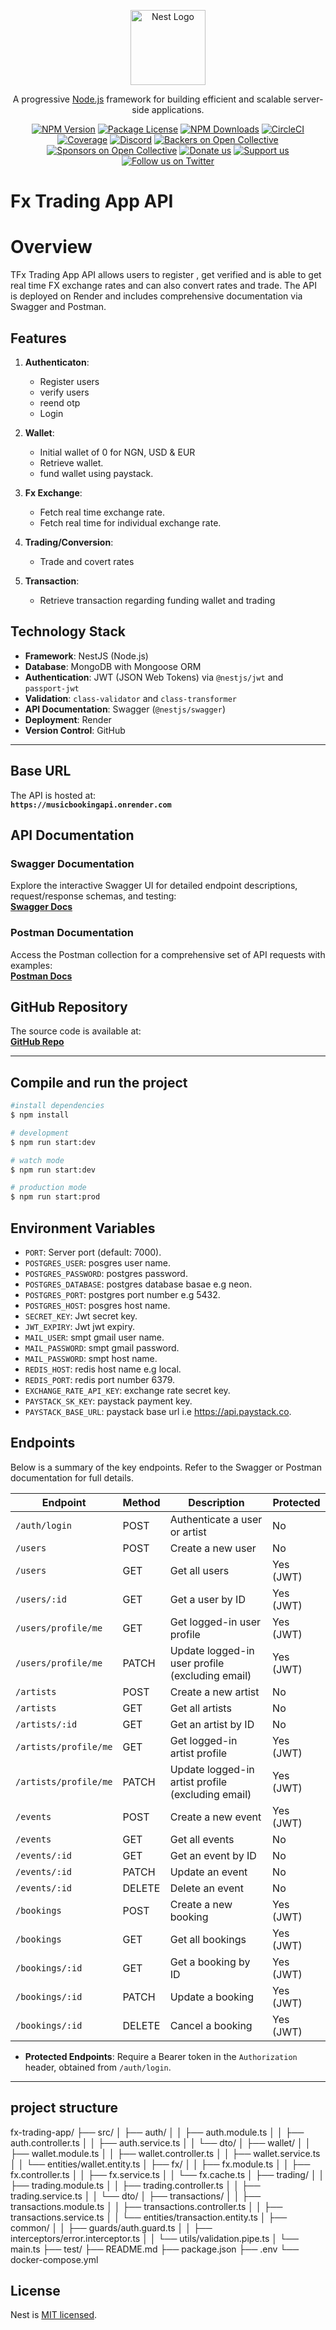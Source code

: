 <p align="center">
  <a href="http://nestjs.com/" target="blank"><img src="https://nestjs.com/img/logo-small.svg" width="120" alt="Nest Logo" /></a>
</p>

[circleci-image]: https://img.shields.io/circleci/build/github/nestjs/nest/master?token=abc123def456
[circleci-url]: https://circleci.com/gh/nestjs/nest

  <p align="center">A progressive <a href="http://nodejs.org" target="_blank">Node.js</a> framework for building efficient and scalable server-side applications.</p>
    <p align="center">
<a href="https://www.npmjs.com/~nestjscore" target="_blank"><img src="https://img.shields.io/npm/v/@nestjs/core.svg" alt="NPM Version" /></a>
<a href="https://www.npmjs.com/~nestjscore" target="_blank"><img src="https://img.shields.io/npm/l/@nestjs/core.svg" alt="Package License" /></a>
<a href="https://www.npmjs.com/~nestjscore" target="_blank"><img src="https://img.shields.io/npm/dm/@nestjs/common.svg" alt="NPM Downloads" /></a>
<a href="https://circleci.com/gh/nestjs/nest" target="_blank"><img src="https://img.shields.io/circleci/build/github/nestjs/nest/master" alt="CircleCI" /></a>
<a href="https://coveralls.io/github/nestjs/nest?branch=master" target="_blank"><img src="https://coveralls.io/repos/github/nestjs/nest/badge.svg?branch=master#9" alt="Coverage" /></a>
<a href="https://discord.gg/G7Qnnhy" target="_blank"><img src="https://img.shields.io/badge/discord-online-brightgreen.svg" alt="Discord"/></a>
<a href="https://opencollective.com/nest#backer" target="_blank"><img src="https://opencollective.com/nest/backers/badge.svg" alt="Backers on Open Collective" /></a>
<a href="https://opencollective.com/nest#sponsor" target="_blank"><img src="https://opencollective.com/nest/sponsors/badge.svg" alt="Sponsors on Open Collective" /></a>
  <a href="https://paypal.me/kamilmysliwiec" target="_blank"><img src="https://img.shields.io/badge/Donate-PayPal-ff3f59.svg" alt="Donate us"/></a>
    <a href="https://opencollective.com/nest#sponsor"  target="_blank"><img src="https://img.shields.io/badge/Support%20us-Open%20Collective-41B883.svg" alt="Support us"></a>
  <a href="https://twitter.com/nestframework" target="_blank"><img src="https://img.shields.io/twitter/follow/nestframework.svg?style=social&label=Follow" alt="Follow us on Twitter"></a>
</p>
  <!--[![Backers on Open Collective](https://opencollective.com/nest/backers/badge.svg)](https://opencollective.com/nest#backer)
  [![Sponsors on Open Collective](https://opencollective.com/nest/sponsors/badge.svg)](https://opencollective.com/nest#sponsor)-->

# Fx Trading App API

# Overview

TFx Trading App API allows users to register , get verified and is able to get real time FX exchange rates and can also convert rates and trade. The API is deployed on Render and includes comprehensive documentation via Swagger and Postman.

## Features

1. **Authenticaton**:

   - Register users
   - verify users
   - reend otp
   - Login

2. **Wallet**:

   - Initial wallet of 0 for NGN, USD & EUR
   - Retrieve wallet.
   - fund wallet using paystack.

3. **Fx Exchange**:

   - Fetch real time exchange rate.
   - Fetch real time for individual exchange rate.

4. **Trading/Conversion**:

   - Trade and covert rates

5. **Transaction**:
   - Retrieve transaction regarding funding wallet and trading

## Technology Stack

- **Framework**: NestJS (Node.js)
- **Database**: MongoDB with Mongoose ORM
- **Authentication**: JWT (JSON Web Tokens) via `@nestjs/jwt` and `passport-jwt`
- **Validation**: `class-validator` and `class-transformer`
- **API Documentation**: Swagger (`@nestjs/swagger`)
- **Deployment**: Render
- **Version Control**: GitHub

---

## Base URL

The API is hosted at:  
**`https://musicbookingapi.onrender.com`**

## API Documentation

### Swagger Documentation

Explore the interactive Swagger UI for detailed endpoint descriptions, request/response schemas, and testing:  
[**Swagger Docs**](https://musicbookingapi.onrender.com/docs)

### Postman Documentation

Access the Postman collection for a comprehensive set of API requests with examples:  
[**Postman Docs**](https://documenter.getpostman.com/view/23195379/2sB2cRE5Jd)

## GitHub Repository

The source code is available at:  
[**GitHub Repo**](https://github.com/codewithemmy/Music-booking-app)

---

## Compile and run the project

```bash
#install dependencies
$ npm install

# development
$ npm run start:dev

# watch mode
$ npm run start:dev

# production mode
$ npm run start:prod
```

## Environment Variables

- `PORT`: Server port (default: 7000).
- `POSTGRES_USER`: posgres user name.
- `POSTGRES_PASSWORD`: postgres password.
- `POSTGRES_DATABASE`: postgres database basae e.g neon.
- `POSTGRES_PORT`: postgres port number e.g 5432.
- `POSTGRES_HOST`: posgres host name.
- `SECRET_KEY`: Jwt secret key.
- `JWT_EXPIRY`: Jwt jwt expiry.
- `MAIL_USER`: smpt gmail user name.
- `MAIL_PASSWORD`: smpt gmail password.
- `MAIL_PASSWORD`: smpt host name.
- `REDIS_HOST`: redis host name e.g local.
- `REDIS_PORT`: redis port number 6379.
- `EXCHANGE_RATE_API_KEY`: exchange rate secret key.
- `PAYSTACK_SK_KEY`: paystack payment key.
- `PAYSTACK_BASE_URL`: paystack base url i.e https://api.paystack.co.

## Endpoints

Below is a summary of the key endpoints. Refer to the Swagger or Postman documentation for full details.

| **Endpoint**          | **Method** | **Description**                                   | **Protected** |
| --------------------- | ---------- | ------------------------------------------------- | ------------- |
| `/auth/login`         | POST       | Authenticate a user or artist                     | No            |
| `/users`              | POST       | Create a new user                                 | No            |
| `/users`              | GET        | Get all users                                     | Yes (JWT)     |
| `/users/:id`          | GET        | Get a user by ID                                  | Yes (JWT)     |
| `/users/profile/me`   | GET        | Get logged-in user profile                        | Yes (JWT)     |
| `/users/profile/me`   | PATCH      | Update logged-in user profile (excluding email)   | Yes (JWT)     |
| `/artists`            | POST       | Create a new artist                               | No            |
| `/artists`            | GET        | Get all artists                                   | No            |
| `/artists/:id`        | GET        | Get an artist by ID                               | No            |
| `/artists/profile/me` | GET        | Get logged-in artist profile                      | Yes (JWT)     |
| `/artists/profile/me` | PATCH      | Update logged-in artist profile (excluding email) | Yes (JWT)     |
| `/events`             | POST       | Create a new event                                | Yes (JWT)     |
| `/events`             | GET        | Get all events                                    | No            |
| `/events/:id`         | GET        | Get an event by ID                                | No            |
| `/events/:id`         | PATCH      | Update an event                                   | No            |
| `/events/:id`         | DELETE     | Delete an event                                   | No            |
| `/bookings`           | POST       | Create a new booking                              | Yes (JWT)     |
| `/bookings`           | GET        | Get all bookings                                  | Yes (JWT)     |
| `/bookings/:id`       | GET        | Get a booking by ID                               | Yes (JWT)     |
| `/bookings/:id`       | PATCH      | Update a booking                                  | Yes (JWT)     |
| `/bookings/:id`       | DELETE     | Cancel a booking                                  | Yes (JWT)     |

- **Protected Endpoints**: Require a Bearer token in the `Authorization` header, obtained from `/auth/login`.

---

## project structure

fx-trading-app/
├── src/
│ ├── auth/
│ │ ├── auth.module.ts
│ │ ├── auth.controller.ts
│ │ ├── auth.service.ts
│ │ └── dto/
│ ├── wallet/
│ │ ├── wallet.module.ts
│ │ ├── wallet.controller.ts
│ │ ├── wallet.service.ts
│ │ └── entities/wallet.entity.ts
│ ├── fx/
│ │ ├── fx.module.ts
│ │ ├── fx.controller.ts
│ │ ├── fx.service.ts
│ │ └── fx.cache.ts
│ ├── trading/
│ │ ├── trading.module.ts
│ │ ├── trading.controller.ts
│ │ ├── trading.service.ts
│ │ └── dto/
│ ├── transactions/
│ │ ├── transactions.module.ts
│ │ ├── transactions.controller.ts
│ │ ├── transactions.service.ts
│ │ └── entities/transaction.entity.ts
│ ├── common/
│ │ ├── guards/auth.guard.ts
│ │ ├── interceptors/error.interceptor.ts
│ │ └── utils/validation.pipe.ts
│ └── main.ts
├── test/
├── README.md
├── package.json
├── .env
└── docker-compose.yml

## License

Nest is [MIT licensed](https://github.com/nestjs/nest/blob/master/LICENSE).
